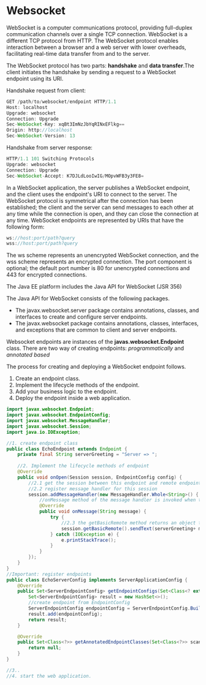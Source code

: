 # Websocket
WebSocket is a computer communications protocol, providing full-duplex communication channels over a single TCP connection. WebSocket is a different TCP protocol from HTTP. The WebSocket protocol enables interaction between a browser and a web server with lower overheads, facilitating real-time data transfer from and to the server. 

The WebSocket protocol has two parts: **handshake** and **data transfer**.The client initiates the handshake by sending a request to a WebSocket endpoint using its URI.  

Handshake request from client: 
```js
GET /path/to/websocket/endpoint HTTP/1.1
Host: localhost
Upgrade: websocket
Connection: Upgrade
Sec-WebSocket-Key: xqBt3ImNzJbYqRINxEFlkg==
Origin: http://localhost
Sec-WebSocket-Version: 13

```

Handshake from server response: 
```js
HTTP/1.1 101 Switching Protocols
Upgrade: websocket
Connection: Upgrade
Sec-WebSocket-Accept: K7DJLdLooIwIG/MOpvWFB3y3FE8=

```

In a WebSocket application, the server publishes a WebSocket endpoint, and the client uses the endpoint's URI to connect to the server. The WebSocket protocol is symmetrical after the connection has been established; the client and the server can send messages to each other at any time while the connection is open, and they can close the connection at any time. WebSocket endpoints are represented by URIs that have the following form:

```js
ws://host:port/path?query
wss://host:port/path?query
```

The ws scheme represents an unencrypted WebSocket connection, and the wss scheme represents an encrypted connection. The port component is optional; the default port number is 80 for unencrypted connections and 443 for encrypted connections.

The Java EE platform includes the Java API for WebSocket (JSR 356)

The Java API for WebSocket consists of the following packages.
* The javax.websocket.server package contains annotations, classes, and interfaces to create and configure server endpoints.
* The javax.websocket package contains annotations, classes, interfaces, and exceptions that are common to client and server endpoints.


Websocket endpoints are instances of the **javas.websocket.Endpoint** class.  There are two way of creating endpoints: *programmatically* and *annotated based*

The process for creating and deploying a WebSocket endpoint follows.
1. Create an endpoint class.
2. Implement the lifecycle methods of the endpoint.
3. Add your business logic to the endpoint.
4. Deploy the endpoint inside a web application.


```java
import javax.websocket.Endpoint;
import javax.websocket.EndpointConfig;
import javax.websocket.MessageHandler;
import javax.websocket.Session;
import java.io.IOException;

//1. create endpoint class
public class EchoEndpoint extends Endpoint {
    private final String serverGreeting = "Server => ";
    
    //2. Implement the lifecycle methods of endpoint
    @Override
    public void onOpen(Session session, EndpointConfig config) {
        //2.1 get the session between this endpoint and remote endpoints
        //2.2 register message handler for this session
        session.addMessageHandler(new MessageHandler.Whole<String>() {
            //onMessage method of the message handler is invoked when the endpoint receives a text message.
            @Override
            public void onMessage(String message) {
                try {
                    //2.3 the getBasicRemote method returns an object that represents the remote endpoint
                    session.getBasicRemote().sendText(serverGreeting+ message);
                } catch (IOException e) {
                    e.printStackTrace();
                }
            }
        });
    }
}
//Important: register endpoints
public class EchoServerConfig implements ServerApplicationConfig {
    @Override
    public Set<ServerEndpointConfig> getEndpointConfigs(Set<Class<? extends Endpoint>> endpointClasses) {
        Set<ServerEndpointConfig> result = new HashSet<>();
        //create endpoint from EndpointConfig
        ServerEndpointConfig endpointConfig = ServerEndpointConfig.Builder.create(EchoEndpoint.class, "/websocket/programmatic/echo").build();
        result.add(endpointConfig);
        return result;
    }

    @Override
    public Set<Class<?>> getAnnotatedEndpointClasses(Set<Class<?>> scanned) {
        return null;
    }
}

//3..
//4. start the web application.
```